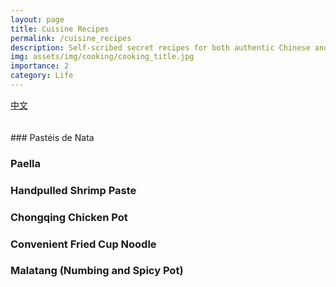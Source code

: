 ```yaml
---
layout: page
title: Cuisine Recipes
permalink: /cuisine_recipes
description: Self-scribed secret recipes for both authentic Chinese and Western cuisines
img: assets/img/cooking/cooking_title.jpg
importance: 2
category: Life
---
```

<div class="button-row">
  <a href="cuisine_recipes_zh" class="fancy-button">中文</a>
</div>
<br>
<br>
### Pastéis de Nata

### Paella

### Handpulled Shrimp Paste

### Chongqing Chicken Pot

### Convenient Fried Cup Noodle

### Malatang (Numbing and Spicy Pot)

